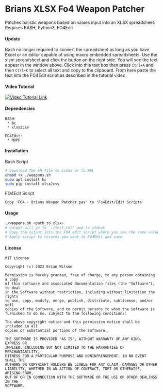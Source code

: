 # Brians XLSX Fo4 Weapon Patcher
Patches balistic weapons based on values input into an XLSX spreadsheet. Requires BASH, Python3, FO4Edit

#### Update
Bash no longer required to convert the spreadsheet as long as you have Excel or an editor capable of using macro embedded spreadsheets. Use the xlsm spreadsheet and click the button on the right side.
You will see the text appear in the window above. Click into this text box then press `Ctrl+A` and then `Ctrl+C` to select all text and copy to the clipboard. From here paste the text into the FO4Edit script as described in the tutorial video

#### Video Tutorial
[![Video Tutorial Link](https://img.youtube.com/vi/cYfwkQnWfY4/0.jpg)](https://www.youtube.com/watch?v=cYfwkQnWfY4)

#### Dependencies
```
BASH:
 * bc
 * xlsx2csv
 
FO4Edit:
 * MXPF
```

#### Installation
Bash Script
```sh
# Download the SH file to Linux or to WSL
chmod +x ./weapons.sh
sudo apt install bc
sudo pip install xlsx2csv
```
FO4Edit Script
```
Copy 'FO4 - Brians Weapon Patcher.pas' to 'Fo4Edit/Edit Scripts'
```

#### Usage
```sh
./weapons.sh <path_to_xlsx>
# Output will go to './test.txt' and to stdout
# Copy the output into the FO4 edit script where you see the same values (overwrite them)
# Apply script to records you want in FO4Edit and save
```

#### License
```
MIT License

Copyright (c) 2022 Brian Wilson

Permission is hereby granted, free of charge, to any person obtaining a copy
of this software and associated documentation files (the "Software"), to deal
in the Software without restriction, including without limitation the rights
to use, copy, modify, merge, publish, distribute, sublicense, and/or sell
copies of the Software, and to permit persons to whom the Software is
furnished to do so, subject to the following conditions:

The above copyright notice and this permission notice shall be included in all
copies or substantial portions of the Software.

THE SOFTWARE IS PROVIDED "AS IS", WITHOUT WARRANTY OF ANY KIND, EXPRESS OR
IMPLIED, INCLUDING BUT NOT LIMITED TO THE WARRANTIES OF MERCHANTABILITY,
FITNESS FOR A PARTICULAR PURPOSE AND NONINFRINGEMENT. IN NO EVENT SHALL THE
AUTHORS OR COPYRIGHT HOLDERS BE LIABLE FOR ANY CLAIM, DAMAGES OR OTHER
LIABILITY, WHETHER IN AN ACTION OF CONTRACT, TORT OR OTHERWISE, ARISING FROM,
OUT OF OR IN CONNECTION WITH THE SOFTWARE OR THE USE OR OTHER DEALINGS IN THE
SOFTWARE.
```